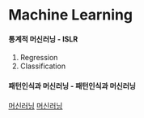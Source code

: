 # Machine Learning

#### 통계적 머신러닝 - ISLR
  1. Regression
  2. Classification

#### 패턴인식과 머신러닝 - 패턴인식과 머신러닝



[머신러닝](https://wikidocs.net/4694#k-means-for-a-later-purpose)
[머신러닝](http://sanghyukchun.github.io/69/)
